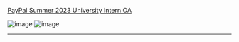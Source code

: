 [PayPal Summer 2023 University Intern OA](https://leetcode.com/discuss/interview-question/2739725/PayPal-Summer-2023-University-Intern-OA)

![image](https://assets.leetcode.com/users/images/b67e4f10-c73a-479c-b160-1fd4cc57d51a_1666632787.241484.jpeg)
![image](https://assets.leetcode.com/users/images/5ed1a3f4-3d2f-415f-82bf-269f2239729c_1666640408.1625543.jpeg)

------
<!--stackedit_data:
eyJoaXN0b3J5IjpbMTMxMDk4MzQwNV19
-->